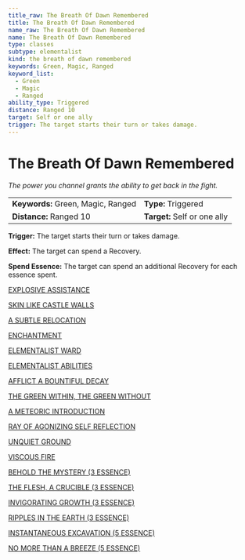 ```yaml
---
title_raw: The Breath Of Dawn Remembered
title: The Breath Of Dawn Remembered
name_raw: The Breath Of Dawn Remembered
name: The Breath Of Dawn Remembered
type: classes
subtype: elementalist
kind: the breath of dawn remembered
keywords: Green, Magic, Ranged
keyword_list:
  - Green
  - Magic
  - Ranged
ability_type: Triggered
distance: Ranged 10
target: Self or one ally
trigger: The target starts their turn or takes damage.
---
```


# The Breath Of Dawn Remembered

*The power you channel grants the ability to get back in the fight.*

|                                    |                              |
| :--------------------------------- | :--------------------------- |
| **Keywords:** Green, Magic, Ranged | **Type:** Triggered          |
| **Distance:** Ranged 10            | **Target:** Self or one ally |

**Trigger:** The target starts their turn or takes damage.

**Effect:** The target can spend a Recovery.

**Spend Essence:** The target can spend an additional Recovery for each essence spent.

[EXPLOSIVE ASSISTANCE](./Explosive%20Assistance.md)

[SKIN LIKE CASTLE WALLS](./Skin%20Like%20Castle%20Walls.md)

[A SUBTLE RELOCATION](./A%20Subtle%20Relocation.md)

[ENCHANTMENT](./Enchantment.md)

[ELEMENTALIST WARD](./Elementalist%20Ward/Elementalist%20Ward.md)

[ELEMENTALIST ABILITIES](./Elementalist%20Abilities/Elementalist%20Abilities.md)

[AFFLICT A BOUNTIFUL DECAY](./Afflict%20A%20Bountiful%20Decay/Afflict%20A%20Bountiful%20Decay.md)

[THE GREEN WITHIN, THE GREEN WITHOUT](./The%20Green%20Within%20The%20Green%20Without.md)

[A METEORIC INTRODUCTION](./A%20Meteoric%20Introduction.md)

[RAY OF AGONIZING SELF REFLECTION](./Ray%20Of%20Agonizing%20Self%20Reflection.md)

[UNQUIET GROUND](./Unquiet%20Ground.md)

[VISCOUS FIRE](./Viscous%20Fire/Viscous%20Fire.md)

[BEHOLD THE MYSTERY (3 ESSENCE)](./Behold%20The%20Mystery.md)

[THE FLESH, A CRUCIBLE (3 ESSENCE)](./The%20Flesh%20A%20Crucible.md)

[INVIGORATING GROWTH (3 ESSENCE)](./Invigorating%20Growth.md)

[RIPPLES IN THE EARTH (3 ESSENCE)](./Ripples%20In%20The%20Earth/Ripples%20In%20The%20Earth.md)

[INSTANTANEOUS EXCAVATION (5 ESSENCE)](./Instantaneous%20Excavation.md)

[NO MORE THAN A BREEZE (5 ESSENCE)](./No%20More%20Than%20A%20Breeze.md)
